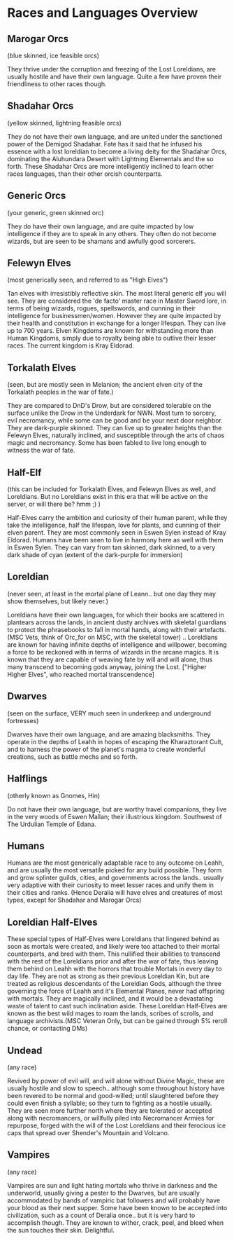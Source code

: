# **Races and Languages Overview**



## **Marogar Orcs**

(blue skinned, ice feasible orcs)

They thrive under the corruption and freezing of the Lost Loreldians, are usually hostile and have their own language. Quite a few have proven their friendliness to other races though.



## **Shadahar Orcs**

(yellow skinned, lightning feasible orcs)

They do not have their own language, and are united under the sanctioned power of the Demigod Shadahar. Fate has it said that he infused his essence with a lost loreldian to become a living deity for the Shadahar Orcs, dominating the Aluhundara Desert with Lightning Elementals and the so forth. These Shadahar Orcs are more intelligently inclined to learn other races languages, than their other orcish counterparts.



## **Generic Orcs**

(your generic, green skinned orc)

They do have their own language, and are quite impacted by low intelligence if they are to speak in any others. They often do not become wizards, but are seen to be shamans and awfully good sorcerers.



## **Felewyn Elves**

(most generically seen, and referred to as "High Elves")

Tan elves with irresistibly reflective skin. The most literal generic elf you will see. They are considered the 'de facto' master race in Master Sword lore, in terms of being wizards, rogues, spellswords, and cunning in their intelligence for businessmen/women. However they are quite impacted by their health and constitution in exchange for a longer lifespan. They can live up to 700 years. Elven Kingdoms are known for withstanding more than Human Kingdoms, simply due to royalty being able to outlive their lesser races. The current kingdom is Kray Eldorad.



## **Torkalath Elves**

(seen, but are mostly seen in Melanion; the ancient elven city of the Torkalath peoples in the war of fate.)

They are compared to DnD's Drow, but are considered tolerable on the surface unlike the Drow in the Underdark for NWN. Most turn to sorcery, evil necromancy, while some can be good and be your next door neighbor. They are dark-purple skinned. They can live up to greater heights than the Felewyn Elves, naturally inclined, and susceptible through the arts of chaos magic and necromancy. Some has been fabled to live long enough to witness the war of fate.



## **Half-Elf**

(this can be included for Torkalath Elves, and Felewyn Elves as well, and Loreldians. But no Loreldians exist in this era that will be active on the server, or will there be? hmm ;) )

Half-Elves carry the ambition and curiosity of their human parent, while they take the intelligence, half the lifespan, love for plants, and cunning of their elven parent. They are most commonly seen in Eswen Sylen instead of Kray Eldorad. Humans have been seen to live in harmony here as well with them in Eswen Sylen. They can vary from tan skinned, dark skinned, to a very dark shade of cyan (extent of the dark-purple for immersion)



## **Loreldian**

(never seen, at least in the mortal plane of Leann.. but one day they may show themselves, but likely never.)

Loreldians have their own languages, for which their books are scattered in plantears across the lands, in ancient dusty archives with skeletal guardians to protect the phrasebooks to fall in mortal hands, along with their artefacts. (MSC Vets, think of Orc_for on MSC, with the skeletal tower) .. Loreldians are known for having infinite depths of intelligence and willpower, becoming a force to be reckoned with in terms of wizards in the arcane magics. It is known that they are capable of weaving fate by will and will alone, thus many transcend to becoming gods anyway, joining the Lost. ["Higher Higher Elves", who reached mortal transcendence]



## **Dwarves**

(seen on the surface, VERY much seen in underkeep and underground fortresses)

Dwarves have their own language, and are amazing blacksmiths. They operate in the depths of Leahh in hopes of escaping the Kharaztorant Cult, and to harness the power of the planet's magma to create wonderful creations, such as battle mechs and so forth.



## **Halflings**

(otherly known as Gnomes, Hin)

Do not have their own language, but are worthy travel companions, they live in the very woods of Eswen Mallan; their illustrious kingdom. Southwest of The Urdulian Temple of Edana.



## **Humans**

Humans are the most generically adaptable race to any outcome on Leahh, and are usually the most versatile picked for any build possible. They form and grow splinter guilds, cities, and governments across the lands.. usually very adaptive with their curiosity to meet lesser races and unify them in their cities and ranks. (Hence Deralia will have elves and creatures of most types, except for Shadahar and Marogar Orcs)



## **Loreldian Half-Elves**

These special types of Half-Elves were Loreldians that lingered behind as soon as mortals were created, and likely were too attached to their mortal counterparts, and bred with them. This nullified their abilities to transcend with the rest of the Loreldians prior and after the war of fate, thus leaving them behind on Leahh with the horrors that trouble Mortals in every day to day life. They are not as strong as their previous Loreldian Kin, but are treated as religious descendants of the Loreldian Gods, although the three governing the force of Leahh and it's Elemental Planes, never had offspring with mortals. They are magically inclined, and it would be a devastating waste of talent to cast such inclination aside. These Loreldian Half-Elves are known as the best wild mages to roam the lands, scribes of scrolls, and language archivists.(MSC Veteran Only, but can be gained through 5% reroll chance, or contacting DMs)



## **Undead**

(any race)

Revived by power of evil will, and will alone without Divine Magic, these are usually hostile and slow to speech.. although some throughout history have been revered to be normal and good-willed; until slaughtered before they could even finish a syllable; so they turn to fighting as a hostile usually. They are seen more further north where they are tolerated or accepted along with necromancers, or willfully piled into Necromancer Armies for repurpose, forged with the will of the Lost Loreldians and their ferocious ice caps that spread over Shender's Mountain and Volcano.



## **Vampires**

(any race)

Vampires are sun and light hating mortals who thrive in darkness and the underworld, usually giving a pester to the Dwarves, but are usually accommodated by bands of vampiric bat followers and will probably have your blood as their next supper. Some have been known to be accepted into civilization, such as a count of Deralia once.. but it is very hard to accomplish though. They are known to wither, crack, peel, and bleed when the sun touches their skin. Delightful.